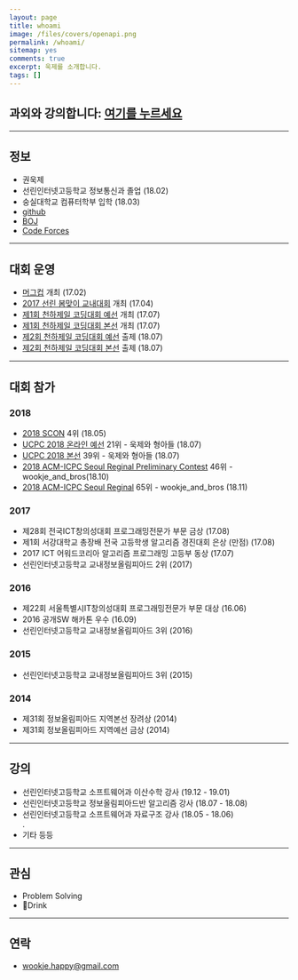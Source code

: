 ```yaml
---
layout: page
title: whoami
image: /files/covers/openapi.png
permalink: /whoami/
sitemap: yes
comments: true
excerpt: 욱제를 소개합니다.
tags: []
---
```


## 과외와 강의합니다: [여기를 누르세요](http://wookje.dance/2017/11/17/과외/)

---

## 정보

* 권욱제
* 선린인터넷고등학교 정보통신과 졸업 (18.02)
* 숭실대학교 컴퓨터학부 입학 (18.03)
* [github](https://github.com/wookje)
* [BOJ](https://www.acmicpc.net/user/wookje)
* [Code Forces](http://codeforces.com/profile/wo_okje)

---

## 대회 운영

* [머그컵](https://www.acmicpc.net/contest/view/213) 개최 (17.02)
* [2017 선린 봄맞이 교내대회](https://www.acmicpc.net/contest/view/221) 개최 (17.04)
* [제1회 천하제일 코딩대회 예선](https://www.acmicpc.net/contest/view/241) 개최 (17.07)
* [제1회 천하제일 코딩대회 본선](https://www.acmicpc.net/contest/view/242) 개최 (17.07)  
* [제2회 천하제일 코딩대회 예선](https://www.acmicpc.net/contest/view/303) 출제 (18.07)
* [제2회 천하제일 코딩대회 본선](https://www.acmicpc.net/contest/view/310) 출제 (18.07)  

---

## 대회 참가

### 2018
* [2018 SCON](http://contest.sccc.kr/2018SCON/) 4위 (18.05)
* [UCPC 2018 온라인 예선](https://www.acmicpc.net/contest/view/307) 21위 - 욱제와 형아들 (18.07)  
* [UCPC 2018 본선](https://www.acmicpc.net/contest/view/314) 39위 - 욱제와 형아들 (18.07)  
* [2018 ACM-ICPC Seoul Reginal Preliminary Contest](http://icpckorea.org/2018-seoul/preliminary) 46위 - wookje_and_bros(18.10)  
* [2018 ACM-ICPC Seoul Reginal](http://icpckorea.org/2018-seoul/regional) 65위 - wookje_and_bros (18.11) 

### 2017
* 제28회 전국ICT창의성대회 프로그래밍전문가 부문 금상 (17.08)
* 제1회 서강대학교 총장배 전국 고등학생 알고리즘 경진대회 은상 (만점) (17.08)
* 2017 ICT 어워드코리아 알고리즘 프로그래밍 고등부 동상 (17.07)
* 선린인터넷고등학교 교내정보올림피아드 2위 (2017)

### 2016
* 제22회 서울특별시IT창의성대회 프로그래밍전문가 부문 대상 (16.06)
* 2016 공개SW 해카톤 우수 (16.09)  
* 선린인터넷고등학교 교내정보올림피아드 3위 (2016)

### 2015
* 선린인터넷고등학교 교내정보올림피아드 3위 (2015)

### 2014
* 제31회 정보올림피아드 지역본선 장려상 (2014)
* 제31회 정보올림피아드 지역예선 금상 (2014)

---

## 강의

* 선린인터넷고등학교 소프트웨어과 이산수학 강사 (19.12 - 19.01)
* 선린인터넷고등학교 정보올림피아드반 알고리즘 강사 (18.07 - 18.08)  
* 선린인터넷고등학교 소프트웨어과 자료구조 강사 (18.05 - 18.06)  
.  
* 기타 등등

---

## 관심

* Problem Solving
* Drink

---

## 연락

* wookje.happy@gmail.com

